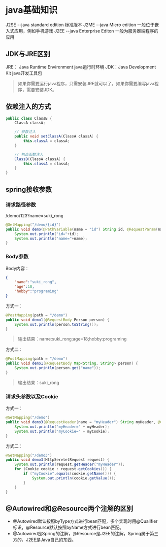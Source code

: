 # java基础知识

J2SE --java standard edition 标准版本
J2ME --java Micro edition  一般位于嵌入式应用，例如手机游戏
J2EE --java Enterprise Editon 一般为服务器端程序的应用

## JDK与JRE区别

JRE： Java Runtime Environment java运行时环境
JDK：Java Development Kit java开发工具包

> 如果你需要运行java程序，只需安装JRE就可以了。如果你需要编写java程序，需要安装JDK。

## 依赖注入的方式

```java
public class ClassB {
    ClassA classA;

    // 参数注入
    public void setClassA(ClassA classA) {
        this.classA = classA;
    }

    // 构造函数注入
    ClassB(ClassA classA) {
        this.classA = classA;
    }
}
```

## spring接收参数

### 请求路径参数

/demo/123?name=suki_rong

```java
@GetMapping("/demo/{id}")
public void demo(@PathVariable(name = "id") String id, @RequestParam(name = "name") String name) {
    System.out.println("id="+id);
    System.out.println("name="+name);
}
```

### Body参数

Body内容：

```json
{
    "name":"suki_rong",
    "age":18,
    "hobby":"programing"
}
```

方式一：

```java
@PostMapping(path = "/demo")
public void demo1(@RequestBody Person person) {
    System.out.println(person.toString());
}
```

> 输出结果：name:suki_rong;age=18;hobby:programing

方式二：

```java
@PostMapping(path = "/demo")
public void demo1(@RequestBody Map<String, String> person) {
    System.out.println(person.get("name"));
}
```

> 输出结果：suki_rong

### 请求头参数以及Cookie

方式一：

```java
@GetMapping("/demo")
public void demo3(@RequestHeader(name = "myHeader") String myHeader, @CookieValue(name = "myCookie") String myCookie) {
    System.out.println("myHeader=" + myHeader);
    System.out.println("myCookie=" + myCookie);
}
```

方式二：

```java
@GetMapping("/demo3")
public void demo3(HttpServletRequest request) {
    System.out.println(request.getHeader("myHeader"));
    for (Cookie cookie : request.getCookies()) {
        if ("myCookie".equals(cookie.getName())) {
            System.out.println(cookie.getValue());
        }
    }
}
```

## @Autowired和@Resource两个注解的区别

* @Autowired默认按照byType方式进行bean匹配，多个实现时用@Qualifier标识，@Resource默认按照byName方式进行bean匹配。
* @Autowired是Spring的注解，@Resource是J2EE的注解，Spring属于第三方的，J2EE是Java自己的东西。
